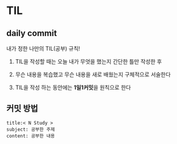 # TIL

## daily commit

내가 정한 나만의 TIL(공부) 규칙!

1. TIL을 작성할 때는 오늘 내가 무엇을 했는지 간단한 틀만 작성한 후

2. 무슨 내용을 복습했고 무슨 내용을 새로 배웠는지 구체적으로 서술한다

3. TIL을 작성 하는 동안에는 **1일1커밋**을 원칙으로 한다


## 커밋 방법
```
title:< N Study >
subject: 공부한 주제
content: 공부한 내용
```